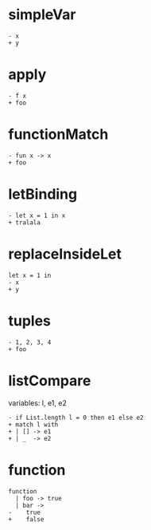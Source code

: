 # simpleVar
```
- x
+ y
```

# apply
```
- f x
+ foo
```

# functionMatch
```
- fun x -> x
+ foo
```

# letBinding
```
- let x = 1 in x
+ tralala
```

# replaceInsideLet
```
let x = 1 in
- x
+ y
```

# tuples
```
- 1, 2, 3, 4
+ foo
```

# listCompare
variables: l, e1, e2
```
- if List.length l = 0 then e1 else e2
+ match l with
+ | [] -> e1
+ | _  -> e2
```

# function
```
function
  | foo -> true
  | bar ->
-    true
+    false
```
